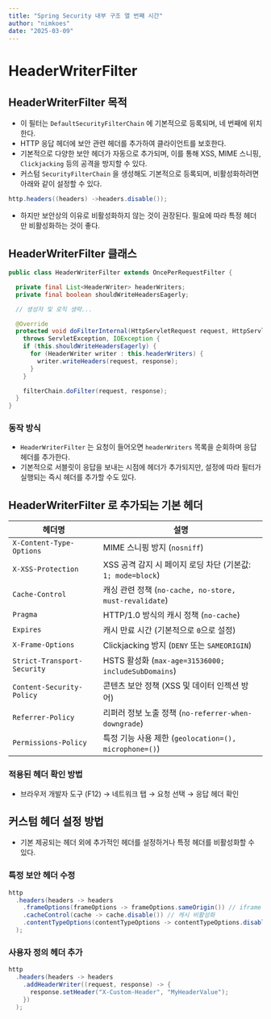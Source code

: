 ```yaml
---
title: "Spring Security 내부 구조 열 번째 시간"
author: "nimkoes"
date: "2025-03-09"
---
```


# HeaderWriterFilter

## HeaderWriterFilter 목적

- 이 필터는 `DefaultSecurityFilterChain` 에 기본적으로 등록되며, 네 번째에 위치한다.
- HTTP 응답 헤더에 보안 관련 헤더를 추가하여 클라이언트를 보호한다.
- 기본적으로 다양한 보안 헤더가 자동으로 추가되며, 이를 통해 XSS, MIME 스니핑, `Clickjacking` 등의 공격을 방지할 수 있다.
- 커스텀 `SecurityFilterChain` 을 생성해도 기본적으로 등록되며, 비활성화하려면 아래와 같이 설정할 수 있다.

```java
http.headers((headers) ->headers.disable());
```

- 하지만 보안상의 이유로 비활성화하지 않는 것이 권장된다. 필요에 따라 특정 헤더만 비활성화하는 것이 좋다.

## HeaderWriterFilter 클래스

```java
public class HeaderWriterFilter extends OncePerRequestFilter {

  private final List<HeaderWriter> headerWriters;
  private final boolean shouldWriteHeadersEagerly;

  // 생성자 및 로직 생략...

  @Override
  protected void doFilterInternal(HttpServletRequest request, HttpServletResponse response, FilterChain filterChain)
    throws ServletException, IOException {
    if (this.shouldWriteHeadersEagerly) {
      for (HeaderWriter writer : this.headerWriters) {
        writer.writeHeaders(request, response);
      }
    }

    filterChain.doFilter(request, response);
  }
}
```

### 동작 방식

- `HeaderWriterFilter` 는 요청이 들어오면 `headerWriters` 목록을 순회하며 응답 헤더를 추가한다.
- 기본적으로 서블릿이 응답을 보내는 시점에 헤더가 추가되지만, 설정에 따라 필터가 실행되는 즉시 헤더를 추가할 수도 있다.

## HeaderWriterFilter 로 추가되는 기본 헤더

| 헤더명                         | 설명                                               |
|-----------------------------|--------------------------------------------------|
| `X-Content-Type-Options`    | MIME 스니핑 방지 (`nosniff`)                          |
| `X-XSS-Protection`          | XSS 공격 감지 시 페이지 로딩 차단 (기본값: `1; mode=block`)     |
| `Cache-Control`             | 캐싱 관련 정책 (`no-cache, no-store, must-revalidate`) |
| `Pragma`                    | HTTP/1.0 방식의 캐시 정책 (`no-cache`)                  |
| `Expires`                   | 캐시 만료 시간 (기본적으로 `0`으로 설정)                        |
| `X-Frame-Options`           | Clickjacking 방지 (`DENY` 또는 `SAMEORIGIN`)         |
| `Strict-Transport-Security` | HSTS 활성화 (`max-age=31536000; includeSubDomains`) |
| `Content-Security-Policy`   | 콘텐츠 보안 정책 (XSS 및 데이터 인젝션 방어)                     |
| `Referrer-Policy`           | 리퍼러 정보 노출 정책 (`no-referrer-when-downgrade`)      |
| `Permissions-Policy`        | 특정 기능 사용 제한 (`geolocation=(), microphone=()`)    |

### 적용된 헤더 확인 방법

- 브라우저 개발자 도구 (F12) → 네트워크 탭 → 요청 선택 → 응답 헤더 확인

## 커스텀 헤더 설정 방법

- 기본 제공되는 헤더 외에 추가적인 헤더를 설정하거나 특정 헤더를 비활성화할 수 있다.

### 특정 보안 헤더 수정

```java
http
  .headers(headers -> headers
    .frameOptions(frameOptions -> frameOptions.sameOrigin()) // iframe 사용 허용 (같은 출처)
    .cacheControl(cache -> cache.disable()) // 캐시 비활성화
    .contentTypeOptions(contentTypeOptions -> contentTypeOptions.disable()) // MIME 스니핑 방지 해제
  );
```

### 사용자 정의 헤더 추가

```java
http
  .headers(headers -> headers
    .addHeaderWriter((request, response) -> {
      response.setHeader("X-Custom-Header", "MyHeaderValue");
    })
  );
```

